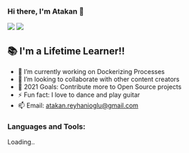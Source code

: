 
### Hi there, I'm Atakan 👋

   <a href="http://Instagram.com/ataa_ata" target=new><img src="http://in.sitekodlari.com/insta/4.png" border="0"></a>    <a href="https://www.linkedin.com/in/atakan-reyhanioğlu-631730185/" target=new><img src="https://i.ibb.co/Sf8y588/Ads-z-tasar-m-4.png" border="0"></a> 

##  📚 I'm a Lifetime Learner!!

- 🌱 I’m currently working on Dockerizing Processes
- 👯 I’m looking to collaborate with other content creators
- 🥅  2021 Goals: Contribute more to Open Source projects
- ⚡  Fun fact: I love to dance and play guitar 
- 📫 Email: atakan.reyhanioglu@gmail.com 


### Languages and Tools:

Loading..









